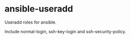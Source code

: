 # ansible-useradd
Useradd roles for ansible.

Include normal-login, ssh-key-login and ssh-security-policy.
